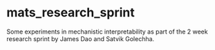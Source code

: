 # mats_research_sprint
Some experiments in mechanistic interpretability as part of the 2 week research sprint by James Dao and Satvik Golechha.
